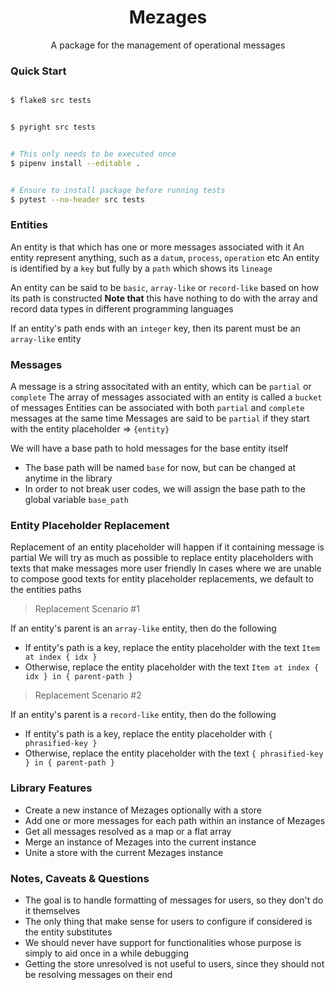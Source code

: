 <h1 align="center">Mezages</h1>
<p align="center">A package for the management of operational messages</p>

### Quick Start

```bash

$ flake8 src tests

```

```bash

$ pyright src tests

```

``` bash

# This only needs to be executed once
$ pipenv install --editable .

```

```bash

# Ensure to install package before running tests
$ pytest --no-header src tests

```

### Entities

An entity is that which has one or more messages associated with it
An entity represent anything, such as a `datum`, `process`, `operation` etc
An entity is identified by a `key` but fully by a `path` which shows its `lineage`

An entity can be said to be `basic`, `array-like` or `record-like` based on how its path is constructed
**Note that** this have nothing to do with the array and record data types in different programming languages

If an entity's path ends with an `integer` key, then its parent must be an `array-like` entity

### Messages

A message is a string associtated with an entity, which can be `partial` or `complete`
The array of messages associated with an entity is called a `bucket` of messages
Entities can be associated with both `partial` and `complete` messages at the same time
Messages are said to be `partial` if they start with the entity placeholder => `{entity}`

We will have a base path to hold messages for the base entity itself
- The base path will be named `base` for now, but can be changed at anytime in the library
- In order to not break user codes, we will assign the base path to the global variable `base_path`

### Entity Placeholder Replacement

Replacement of an entity placeholder will happen if it containing message is partial
We will try as much as possible to replace entity placeholders with texts that make messages more user friendly
In cases where we are unable to compose good texts for entity placeholder replacements, we default to the entities paths

> Replacement Scenario #1

If an entity's parent is an `array-like` entity, then do the following
- If entity's path is a key, replace the entity placeholder with the text `Item at index { idx }`
- Otherwise, replace the entity placeholder with the text `Item at index { idx } in { parent-path }`

> Replacement Scenario #2

If an entity's parent is a `record-like` entity, then do the following
- If entity's path is a key, replace the entity placeholder with `{ phrasified-key }`
- Otherwise, replace the entity placeholder with the text `{ phrasified-key } in { parent-path }`

### Library Features

- Create a new instance of Mezages optionally with a store
- Add one or more messages for each path within an instance of Mezages
- Get all messages resolved as a map or a flat array
- Merge an instance of Mezages into the current instance
- Unite a store with the current Mezages instance

### Notes, Caveats & Questions

- The goal is to handle formatting of messages for users, so they don't do it themselves
- The only thing that make sense for users to configure if considered is the entity substitutes
- We should never have support for functionalities whose purpose is simply to aid once in a while debugging
- Getting the store unresolved is not useful to users, since they should not be resolving messages on their end
